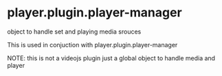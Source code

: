# player.plugin.player-manager

object to handle set and playing media srouces

This is used in conjuction with player.plugin.player-manager

NOTE: this is not a videojs plugin just a global object to handle media and player 
